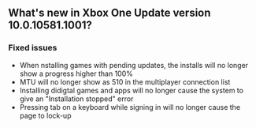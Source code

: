 ## What's new in Xbox One Update version 10.0.10581.1001?

### Fixed issues
- When nstalling games with pending updates, the installs will no longer show a progress higher than 100%
- MTU will no longer show as 510 in the multiplayer connection list
- Installing didigtal games and apps will no longer cause the system to give an "Installation stopped" error
- Pressing tab on a keyboard while signing in will no longer cause the page to lock-up